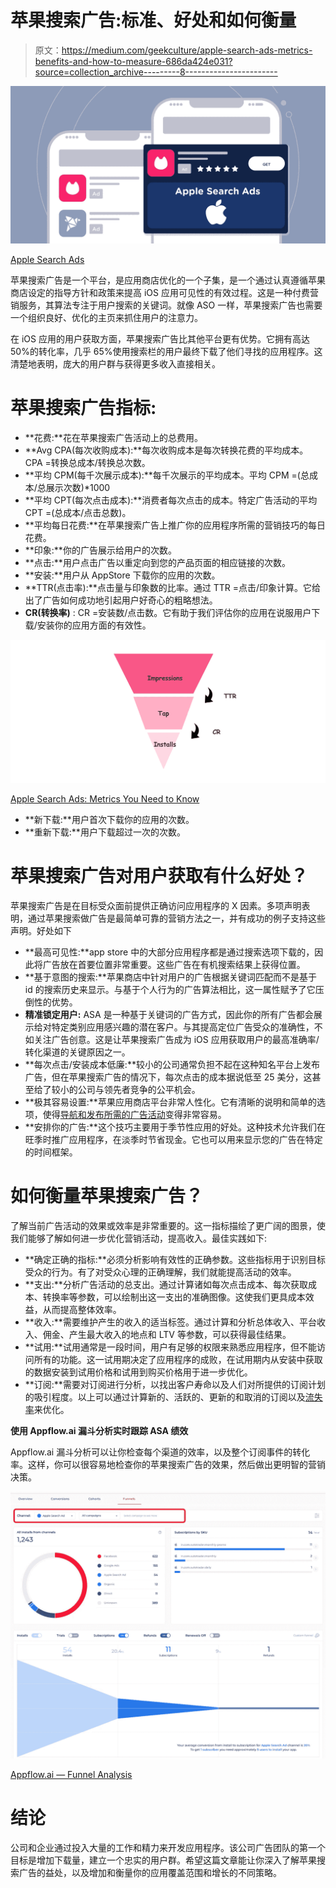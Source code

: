 # 苹果搜索广告:标准、好处和如何衡量

> 原文：<https://medium.com/geekculture/apple-search-ads-metrics-benefits-and-how-to-measure-686da424e031?source=collection_archive---------8----------------------->

![](img/3c5fdcd91e4568c8c07f2cea764c5476.png)

[Apple Search Ads](https://www.appflow.ai/blog/what-are-the-benefits-of-apple-search-ads-for-user-acquisition)

苹果搜索广告是一个平台，是应用商店优化的一个子集，是一个通过认真遵循苹果商店设定的指导方针和政策来提高 iOS 应用可见性的有效过程。这是一种付费营销服务，其算法专注于用户搜索的关键词。就像 ASO 一样，苹果搜索广告也需要一个组织良好、优化的主页来抓住用户的注意力。

在 iOS 应用的用户获取方面，苹果搜索广告比其他平台更有优势。它拥有高达 50%的转化率，几乎 65%使用搜索栏的用户最终下载了他们寻找的应用程序。这清楚地表明，庞大的用户群与获得更多收入直接相关。

# 苹果搜索广告指标:

*   **花费:**花在苹果搜索广告活动上的总费用。
*   **Avg CPA(每次收购成本):**每次收购成本是每次转换花费的平均成本。CPA =转换总成本/转换总次数。
*   **平均 CPM(每千次展示成本):**每千次展示的平均成本。平均 CPM =(总成本/总展示次数)*1000
*   **平均 CPT(每次点击成本):**消费者每次点击的成本。特定广告活动的平均 CPT =(总成本/点击总数)。
*   **平均每日花费:**在苹果搜索广告上推广你的应用程序所需的营销技巧的每日花费。
*   **印象:**你的广告展示给用户的次数。
*   **点击:**用户点击广告以重定向到您的产品页面的相应链接的次数。
*   **安装:**用户从 AppStore 下载你的应用的次数。
*   **TTR(点击率):**点击量与印象数的比率。通过 TTR =点击/印象计算。它给出了广告如何成功地引起用户好奇心的粗略想法。
*   **CR(转换率)** : CR =安装数/点击数。它有助于我们评估你的应用在说服用户下载/安装你的应用方面的有效性。

![](img/e41dd35b9fbe8cd7e40d9197b5cba60d.png)

[Apple Search Ads: Metrics You Need to Know](https://www.appflow.ai/blog/apple-search-ads-metrics)

*   **新下载:**用户首次下载你的应用的次数。
*   **重新下载:**用户下载超过一次的次数。

# 苹果搜索广告对用户获取有什么好处？

苹果搜索广告是在目标受众面前提供正确访问应用程序的 X 因素。多项声明表明，通过苹果搜索做广告是最简单可靠的营销方法之一，并有成功的例子支持这些声明。好处如下

*   **最高可见性:**app store 中的大部分应用程序都是通过搜索选项下载的，因此将广告放在首要位置非常重要。这些广告在有机搜索结果上获得位置。
*   **基于意图的搜索:**苹果商店中针对用户的广告根据关键词匹配而不是基于 id 的搜索历史来显示。与基于个人行为的广告算法相比，这一属性赋予了它压倒性的优势。
*   **精准锁定用户:** ASA 是一种基于关键词的广告方式，因此你的所有广告都会展示给对特定类别应用感兴趣的潜在客户。与其提高定位广告受众的准确性，不如关注广告创意。这是让苹果搜索广告成为 iOS 应用获取用户的最高准确率/转化渠道的关键原因之一。
*   **每次点击/安装成本低廉:**较小的公司通常负担不起在这种知名平台上发布广告，但在苹果搜索广告的情况下，每次点击的成本据说低至 25 美分，这甚至给了较小的公司与领先者竞争的公平机会。
*   **极其容易设置:**苹果应用商店平台非常人性化。它有清晰的说明和简单的选项，使得[导航和发布所需的广告活动](https://searchads.apple.com/help/ad-groups/0017-understand-and-create-ad-groups)变得非常容易。
*   **安排你的广告:**这个技巧主要用于季节性应用的好处。这种技术允许我们在旺季时推广应用程序，在淡季时节省现金。它也可以用来显示您的广告在特定的时间框架。

# 如何衡量苹果搜索广告？

了解当前广告活动的效果或效率是非常重要的。这一指标描绘了更广阔的图景，使我们能够了解如何进一步优化营销活动，提高收入。最佳实践如下:

*   **确定正确的指标:**必须分析影响有效性的正确参数。这些指标用于识别目标受众的行为。有了对受众心理的正确理解，我们就能提高活动的效率。
*   **支出:**分析广告活动的总支出。通过计算诸如每次点击成本、每次获取成本、转换率等参数，可以绘制出这一支出的准确图像。这使我们更具成本效益，从而提高整体效率。
*   **收入:**需要维护产生的收入的适当标签。通过计算和分析总体收入、平台收入、佣金、产生最大收入的地点和 LTV 等参数，可以获得最佳结果。
*   **试用:**试用通常是一段时间，用户有足够的权限来熟悉应用程序，但不能访问所有的功能。这一试用期决定了应用程序的成败，在试用期内从安装中获取的数据安装到试用价格和试用到购买价格用于进一步优化。
*   **订阅:**需要对订阅进行分析，以找出客户寿命以及人们对所提供的订阅计划的吸引程度。以上可以通过计算新的、活跃的、更新的和取消的订阅以及[流失率](https://www.appflow.ai/blog/churn-for-subscription-apps)来优化。

**使用 Appflow.ai 漏斗分析实时跟踪 ASA 绩效**

Appflow.ai 漏斗分析可以让你检查每个渠道的效率，以及整个订阅事件的转化率。这样，你可以很容易地检查你的苹果搜索广告的效果，然后做出更明智的营销决策。

![](img/cad5266c39e220d8209f53789053d6d6.png)

[Appflow.ai — Funnel Analysis](https://demo.appflow.ai/#/analytics/funnels?)

# 结论

公司和企业通过投入大量的工作和精力来开发应用程序。该公司广告团队的第一个目标是增加下载量，建立一个忠实的用户群。希望这篇文章能让你深入了解苹果搜索广告的益处，以及增加和衡量你的应用覆盖范围和增长的不同策略。